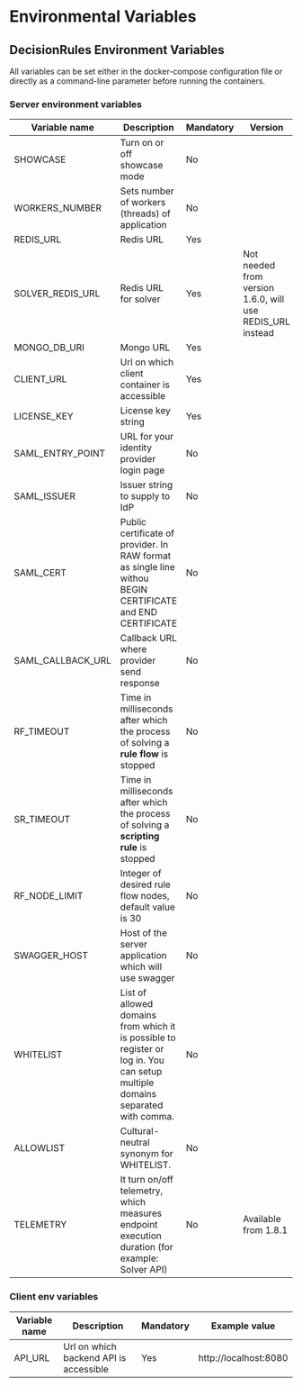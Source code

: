 # Environmental Variables

## DecisionRules Environment Variables

All variables can be set either in the docker-compose configuration file or directly as a command-line parameter before running the containers.

### Server environment variables

| Variable name       | Description                                                                                                                   | Mandatory | Version                                                    | Example value                                                                                                                   |
| ------------------- | ----------------------------------------------------------------------------------------------------------------------------- | --------- | ---------------------------------------------------------- | ------------------------------------------------------------------------------------------------------------------------------- |
| SHOWCASE            | Turn on or off showcase mode                                                                                                  | No        |                                                            | true/false                                                                                                                      |
| WORKERS\_NUMBER     | Sets number of workers (threads) of application                                                                               | No        |                                                            | 1                                                                                                                               |
| REDIS\_URL          | Redis URL                                                                                                                     | Yes       |                                                            | redis(s)://host.docker.internal:6379                                                                                            |
| SOLVER\_REDIS\_URL  | Redis URL for solver                                                                                                          | Yes       | Not needed from version 1.6.0, will use REDIS\_URL instead | redis(s)://host.docker.internal:6379                                                                                            |
| MONGO\_DB\_URI      | Mongo URL                                                                                                                     | Yes       |                                                            | mongodb(+srv)://host.docker.internal:27017                                                                                      |
| CLIENT\_URL         | Url on which client container is accessible                                                                                   | Yes       |                                                            | http://localhost:80/**# (# is mandatory)**                                                                                      |
| LICENSE\_KEY        | License key string                                                                                                            | Yes       |                                                            | YOUR LICENSE KEY                                                                                                                |
| SAML\_ENTRY\_POINT  | URL for your identity provider login page                                                                                     | No        |                                                            | https://devX.okta.com/app/name/HASH/sso/saml                                                                                    |
| SAML\_ISSUER        | Issuer string to supply to IdP                                                                                                | No        |                                                            | okta.com/HASH\_STRING                                                                                                           |
| SAML\_CERT          | Public certificate of provider. In RAW format as single line withou BEGIN CERTIFICATE and END CERTIFICATE                     | No        |                                                            | MIIC8DCCAdigAwIBAgIQap4GhMRA26tJGFD3fdTuNjANBgkqhkiG9w0BAQsFADA0MTIwMAYDVQQDEylNaWNyb3NvZnQgQXp1cmUgRmVkZXJhdGVkIFNTTyBD....... |
| SAML\_CALLBACK\_URL | Callback URL where provider send response                                                                                     | No        |                                                            | https://api.decisionrules.io/saml/callback                                                                                      |
| RF\_TIMEOUT         | Time in milliseconds after which the process of solving a **rule flow** is stopped                                            | No        |                                                            | 10000                                                                                                                           |
| SR\_TIMEOUT         | Time in milliseconds after which the process of solving a **scripting rule** is stopped                                       | No        |                                                            | 10000                                                                                                                           |
| RF\_NODE\_LIMIT     | Integer of desired rule flow nodes, default value is 30                                                                       | No        |                                                            | 30                                                                                                                              |
| SWAGGER\_HOST       | Host of the server application which will use swagger                                                                         | No        |                                                            | api.decisionrules.io                                                                                                            |
| WHITELIST           | List of allowed domains from which it is possible to register or log in. You can setup multiple domains separated with comma. | No        |                                                            | mydomain.com, yourdomain.io                                                                                                     |
| ALLOWLIST           | Cultural-neutral synonym for WHITELIST.                                                                                       | No        |                                                            | mydomain.com, yourdomain.io                                                                                                     |
| TELEMETRY           | It turn on/off telemetry, which measures endpoint execution duration (for example: Solver API)                                | No        | Available from 1.8.1                                       | <p>On = 1<br>Off = 0</p>                                                                                                        |

### Client env variables

| Variable name | Description                            | Mandatory | Example value         |
| ------------- | -------------------------------------- | --------- | --------------------- |
| API\_URL      | Url on which backend API is accessible | Yes       | http://localhost:8080 |
